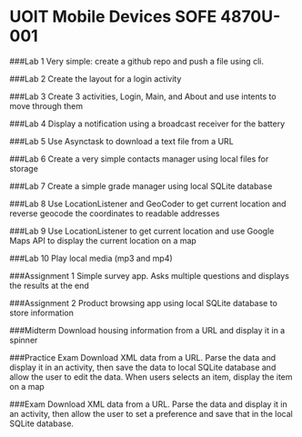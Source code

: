 # UOIT Mobile Devices SOFE 4870U-001

###Lab 1
Very simple: create a github repo and push a file using cli.

###Lab 2
Create the layout for a login activity

###Lab 3
Create 3 activities, Login, Main, and About and use intents to move through them

###Lab 4
Display a notification using a broadcast receiver for the battery

###Lab 5
Use Asynctask to download a text file from a URL

###Lab 6
Create a very simple contacts manager using local files for storage

###Lab 7
Create a simple grade manager using local SQLite database

###Lab 8
Use LocationListener and GeoCoder to get current location and reverse geocode the coordinates to readable addresses

###Lab 9
Use LocationListener to get current location and use Google Maps API to display the current location on a map

###Lab 10
Play local media (mp3 and mp4)

###Assignment 1
Simple survey app. Asks multiple questions and displays the results at the end

###Assignment 2
Product browsing app using local SQLite database to store information

###Midterm
Download housing information from a URL and display it in a spinner

###Practice Exam
Download XML data from a URL. Parse the data and display it in an activity, then save the data to local SQLite database and allow the user to edit the data. When users selects an item, display the item on a map

###Exam
Download XML data from a URL. Parse the data and display it in an activity, then allow the user to set a preference and save that in the local SQLite database.
